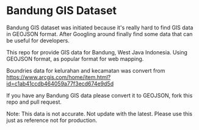 # Bandung GIS Dataset
Bandung GIS dataset was initiated because it's really hard to find GIS data in GEOJSON format. After Googling around finally find some data that can be useful for developers.

This repo for provide GIS data for Bandung, West Java Indonesia. Using GEOJSON format, as popular format for web mapping. 

Boundries data for kelurahan and kecamatan was convert from https://www.arcgis.com/home/item.html?id=c1ab41ccdb464059a77f3ecd674e9d5d 

If you have any Bandung GIS data please convert it to GEOJSON, fork this repo and pull request.

Note: This data is not accurate. Not update with the latest. Please use this just as reference not for production. 
